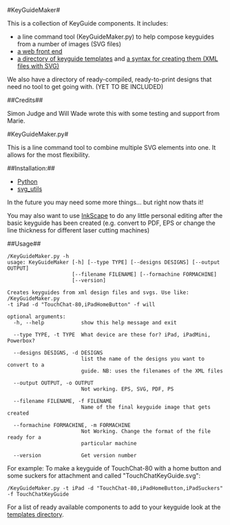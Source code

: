 #KeyGuideMaker#

This is a collection of KeyGuide components. It includes:

* a line command tool (KeyGuideMaker.py) to help compose keyguides from a number of images (SVG files)
* [a web front end](html/)
* [a directory of keyguide templates](/templates) and [a syntax for creating them (XML files with SVG)](/templates#readme)

We also have a directory of ready-compiled, ready-to-print designs that need no tool to get going with. (YET TO BE INCLUDED)

##Credits##

Simon Judge and Will Wade wrote this with some testing and support from Marie.


#KeyGuideMaker.py#

This is a line command tool to combine multiple SVG elements into one. It allows for the most flexibility. 

##Installation:##

* [Python](http://www.python.org/download/releases/2.7.2/)
* [svg_utils](https://github.com/btel/svg_utils)
 
In the future you may need some more things... but right now thats it!

You may also want to use [InkScape](http://inkscape.org/) to do any little personal editing after the basic keyguide has been created (e.g. convert to PDF, EPS or change the line thickness for different laser cutting machines)

##Usage##

    /KeyGuideMaker.py -h
    usage: KeyGuideMaker [-h] [--type TYPE] [--designs DESIGNS] [--output OUTPUT]
                         [--filename FILENAME] [--formachine FORMACHINE]
                         [--version]

    Creates keyguides from xml design files and svgs. Use like: /KeyGuideMaker.py
    -t iPad -d "TouchChat-80,iPadHomeButton" -f will

    optional arguments:
      -h, --help            show this help message and exit
      
      --type TYPE, -t TYPE  What device are these for? iPad, iPadMini, Powerbox?
      
      --designs DESIGNS, -d DESIGNS
                            list the name of the designs you want to convert to a
                            guide. NB: uses the filenames of the XML files
      
      --output OUTPUT, -o OUTPUT
                            Not working. EPS, SVG, PDF, PS
      
      --filename FILENAME, -f FILENAME
                            Name of the final keyguide image that gets created
      
      --formachine FORMACHINE, -m FORMACHINE
                            Not Working. Change the format of the file ready for a
                            particular machine
      
      --version             Get version number
      
For example: To make a keyguide of TouchChat-80 with a home button and some suckers for attachment and called "TouchChatKeyGuide.svg":

    /KeyGuideMaker.py -t iPad -d "TouchChat-80,iPadHomeButton,iPadSuckers" -f TouchChatKeyGuide
    
For a list of ready available components to add to your keyguide look at the [templates directory](templates/). 
